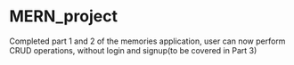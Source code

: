 # MERN_project
Completed part 1 and 2 of the memories application, user can now perform CRUD operations, without login and signup(to be covered in Part 3)

